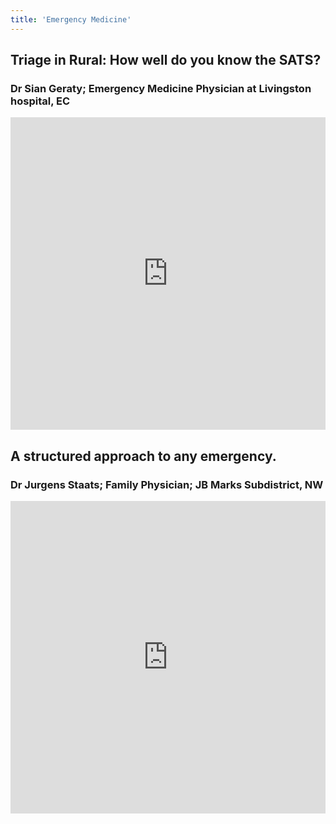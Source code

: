 ```yaml
---
title: 'Emergency Medicine'
---
```

## Triage in Rural: How well do you know the SATS? 
### Dr Sian Geraty; Emergency Medicine Physician at Livingston hospital, EC
<iframe width="100%" height="500" src="https://www.youtube.com/embed/TgEYKoyWub4" title="RO2022 Triage: Do you know your South African Triage Score? Dr Geraty" frameborder="0" allow="accelerometer; autoplay; clipboard-write; encrypted-media; gyroscope; picture-in-picture" allowfullscreen></iframe>

## A structured approach to any emergency. 
### Dr Jurgens Staats; Family Physician; JB Marks Subdistrict, NW
<iframe width="100%" height="500" src="https://www.youtube.com/embed/aFzyQs64Z9Y" title="RO2022 Standardised approach to an emergency Dr Staats" frameborder="0" allow="accelerometer; autoplay; clipboard-write; encrypted-media; gyroscope; picture-in-picture" allowfullscreen></iframe>

